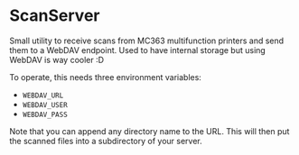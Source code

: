 # ScanServer

Small utility to receive scans from MC363 multifunction printers and send them to a WebDAV endpoint.
Used to have internal storage but using WebDAV is way cooler :D

To operate, this needs three environment variables:

- `WEBDAV_URL`
- `WEBDAV_USER`
- `WEBDAV_PASS`

Note that you can append any directory name to the URL. This will then put the scanned files into a subdirectory of your server.
